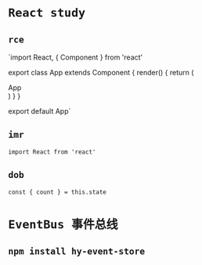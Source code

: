 # `React study`

## `rce`

`import React, { Component } from 'react'

export class App extends Component {
render() {
return (

<div>App</div>
)
}
}

export default App`

## `imr`

`import React from 'react'`

## `dob`

`const { count } = this.state`

# `EventBus 事件总线`

## `npm install hy-event-store`
